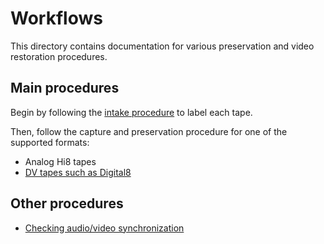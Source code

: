 # Workflows

This directory contains documentation for various preservation and video restoration procedures.

## Main procedures

Begin by following the [intake procedure](intake.md) to label each tape.

Then, follow the capture and preservation procedure for one of the supported formats:

- Analog Hi8 tapes
- [DV tapes such as Digital8](preservation_dv.md)

## Other procedures

- [Checking audio/video synchronization](audio_sync_check.md)
